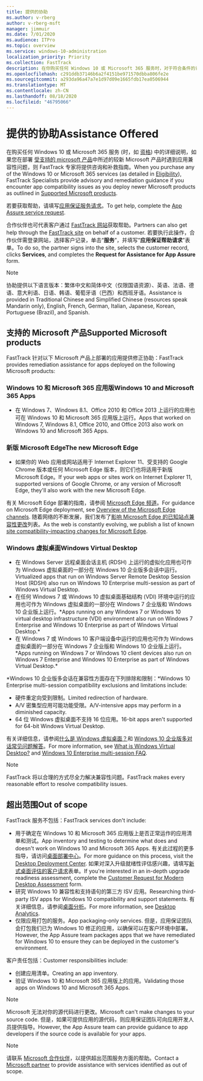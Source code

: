 ```yaml
---
title: 提供的协助
ms.author: v-rberg
author: v-rberg-msft
manager: jimmuir
ms.date: 7/01/2020
ms.audience: ITPro
ms.topic: overview
ms.service: windows-10-administration
localization_priority: Priority
ms.collection: FastTrack
description: 在你购买任何 Windows 10 或 Microsoft 365 服务时，对于符合条件的订阅，FastTrack 专家将免费提供咨询和修正指南来支持客户部署到 Windows 10 和 Microsoft 365 应用版并保持最新状态。
ms.openlocfilehash: c291ddb37146b6a2f4151be971570dbba806fe2e
ms.sourcegitcommit: a293da96a47a7e1d97d09e1665fdb17ea0506944
ms.translationtype: MT
ms.contentlocale: zh-CN
ms.lasthandoff: 08/18/2020
ms.locfileid: "46795066"
---
```

# <a name="assistance-offered"></a><span data-ttu-id="1d70a-103">提供的协助</span><span class="sxs-lookup"><span data-stu-id="1d70a-103">Assistance Offered</span></span>  

<span data-ttu-id="1d70a-104">在购买任何 Windows 10 或 Microsoft 365 服务 (时，如 [资格](eligibility.md)) 中的详细说明，如果您在部署 [受支持的 microsoft 产品](#supported-microsoft-products)中所述的较新 Microsoft 产品时遇到应用兼容性问题，则 FastTrack 专家将提供咨询和补救指南。</span><span class="sxs-lookup"><span data-stu-id="1d70a-104">When you purchase any of the Windows 10 or Microsoft 365 services (as detailed in [Eligibility](eligibility.md)), FastTrack Specialists provide advisory and remediation guidance if you encounter app compatibility issues as you deploy newer Microsoft products as outlined in [Supported Microsoft products](#supported-microsoft-products).</span></span>

<span data-ttu-id="1d70a-105">若要获取帮助，请填写[应用保证服务请求](https://go.microsoft.com/fwlink/?linkid=2022721)。</span><span class="sxs-lookup"><span data-stu-id="1d70a-105">To get help, complete the [App Assure service request](https://go.microsoft.com/fwlink/?linkid=2022721).</span></span>

<span data-ttu-id="1d70a-106">合作伙伴也可代表客户通过 [FastTrack 网站](https://go.microsoft.com/fwlink/?linkid=780698)获取帮助。</span><span class="sxs-lookup"><span data-stu-id="1d70a-106">Partners can also get help through the [FastTrack site](https://go.microsoft.com/fwlink/?linkid=780698) on behalf of a customer.</span></span> <span data-ttu-id="1d70a-107">若要执行此操作，合作伙伴需登录网站，选择客户记录，单击“**服务**”，并填写“**应用保证帮助请求**”表单。</span><span class="sxs-lookup"><span data-stu-id="1d70a-107">To do so, the partner signs into the site, selects the customer record, clicks **Services**, and completes the **Request for Assistance for App Assure** form.</span></span>

> [!NOTE]
> <span data-ttu-id="1d70a-108">协助提供以下语言版本：繁体中文和简体中文（仅限国语资源）、英语、法语、德语、意大利语、日语、韩语、葡萄牙语（巴西）和西班牙语。</span><span class="sxs-lookup"><span data-stu-id="1d70a-108">Assistance is provided in Traditional Chinese and Simplified Chinese (resources speak Mandarin only), English, French, German, Italian, Japanese, Korean, Portuguese (Brazil), and Spanish.</span></span> 

## <a name="supported-microsoft-products"></a><span data-ttu-id="1d70a-109">支持的 Microsoft 产品</span><span class="sxs-lookup"><span data-stu-id="1d70a-109">Supported Microsoft products</span></span>

<span data-ttu-id="1d70a-110">FastTrack 针对以下 Microsoft 产品上部署的应用提供修正协助：</span><span class="sxs-lookup"><span data-stu-id="1d70a-110">FastTrack provides remediation assistance for apps deployed on the following Microsoft products:</span></span>

### <a name="windows-10-and-microsoft-365-apps"></a><span data-ttu-id="1d70a-111">Windows 10 和 Microsoft 365 应用版</span><span class="sxs-lookup"><span data-stu-id="1d70a-111">Windows 10 and Microsoft 365 Apps</span></span>

- <span data-ttu-id="1d70a-112">在 Windows 7、Windows 8.1、Office 2010 和 Office 2013 上运行的应用也可在 Windows 10 和 Microsoft 365 应用版上运行。</span><span class="sxs-lookup"><span data-stu-id="1d70a-112">Apps that worked on Windows 7, Windows 8.1, Office 2010, and Office 2013 also work on Windows 10 and Microsoft 365 Apps.</span></span>

### <a name="the-new-microsoft-edge"></a><span data-ttu-id="1d70a-113">新版 Microsoft Edge</span><span class="sxs-lookup"><span data-stu-id="1d70a-113">The new Microsoft Edge</span></span>

- <span data-ttu-id="1d70a-114">如果你的 Web 应用或网站适用于 Internet Explorer 11、受支持的 Google Chrome 版本或任何 Microsoft Edge 版本，则它们也将适用于新版 Microsoft Edge。</span><span class="sxs-lookup"><span data-stu-id="1d70a-114">If your web apps or sites work on Internet Explorer 11, supported versions of Google Chrome, or any version of Microsoft Edge, they'll also work with the new Microsoft Edge.</span></span>

<span data-ttu-id="1d70a-115">有关 Microsoft Edge 部署的指南，请参阅 [Microsoft Edge 频道](https://docs.microsoft.com/DeployEdge/microsoft-edge-channels)。</span><span class="sxs-lookup"><span data-stu-id="1d70a-115">For guidance on Microsoft Edge deployment, see [Overview of the Microsoft Edge channels](https://docs.microsoft.com/DeployEdge/microsoft-edge-channels).</span></span> <span data-ttu-id="1d70a-116">随着网络的不断发展，我们发布了[影响 Microsoft Edge 的已知站点兼容性更改](https://docs.microsoft.com/microsoft-edge/web-platform/site-impacting-changes)列表。</span><span class="sxs-lookup"><span data-stu-id="1d70a-116">As the web is constantly evolving, we publish a list of known [site compatibility-impacting changes for Microsoft Edge](https://docs.microsoft.com/microsoft-edge/web-platform/site-impacting-changes).</span></span>

### <a name="windows-virtual-desktop"></a><span data-ttu-id="1d70a-117">Windows 虚拟桌面</span><span class="sxs-lookup"><span data-stu-id="1d70a-117">Windows Virtual Desktop</span></span>

- <span data-ttu-id="1d70a-118">在 Windows Server 远程桌面会话主机 (RDSH) 上运行的虚拟化应用也可作为 Windows 虚拟桌面的一部分在 Windows 10 企业版多会话中运行。</span><span class="sxs-lookup"><span data-stu-id="1d70a-118">Virtualized apps that run on Windows Server Remote Desktop Session Host (RDSH) also run on Windows 10 Enterprise multi-session as part of Windows Virtual Desktop.</span></span>
- <span data-ttu-id="1d70a-119">在任何 Windows 7 或 Windows 10 虚拟桌面基础结构 (VDI) 环境中运行的应用也可作为 Windows 虚拟桌面的一部分在 Windows 7 企业版和 Windows 10 企业版上运行。\*</span><span class="sxs-lookup"><span data-stu-id="1d70a-119">Apps running on any Windows 7 or Windows 10 virtual desktop infrastructure (VDI) environment also run on Windows 7 Enterprise and Windows 10 Enterprise as part of Windows Virtual Desktop.\*</span></span>
- <span data-ttu-id="1d70a-120">在 Windows 7 或 Windows 10 客户端设备中运行的应用也可作为 Windows 虚拟桌面的一部分在 Windows 7 企业版和 Windows 10 企业版上运行。\*</span><span class="sxs-lookup"><span data-stu-id="1d70a-120">Apps running on Windows 7 or Windows 10 client devices also run on Windows 7 Enterprise and Windows 10 Enterprise as part of Windows Virtual Desktop.\*</span></span>

<span data-ttu-id="1d70a-121">\*Windows 10 企业版多会话在兼容性方面存在下列排除和限制：</span><span class="sxs-lookup"><span data-stu-id="1d70a-121">\*Windows 10 Enterprise multi-session compatibility exclusions and limitations include:</span></span>
- <span data-ttu-id="1d70a-122">硬件重定向受到限制。</span><span class="sxs-lookup"><span data-stu-id="1d70a-122">Limited redirection of hardware.</span></span>
- <span data-ttu-id="1d70a-123">A/V 密集型应用可能功能受限。</span><span class="sxs-lookup"><span data-stu-id="1d70a-123">A/V-intensive apps may perform in a diminished capacity.</span></span>
- <span data-ttu-id="1d70a-124">64 位 Windows 虚拟桌面不支持 16 位应用。</span><span class="sxs-lookup"><span data-stu-id="1d70a-124">16-bit apps aren't supported for 64-bit Windows Virtual Desktop.</span></span>

<span data-ttu-id="1d70a-125">有关详细信息，请参阅[什么是 Windows 虚拟桌面？](https://docs.microsoft.com/azure/virtual-desktop/overview)和 [Windows 10 企业版多对话常见问题解答](https://docs.microsoft.com/azure/virtual-desktop/windows-10-multisession-faq)。</span><span class="sxs-lookup"><span data-stu-id="1d70a-125">For more information, see [What is Windows Virtual Desktop?](https://docs.microsoft.com/azure/virtual-desktop/overview) and [Windows 10 Enterprise multi-session FAQ](https://docs.microsoft.com/azure/virtual-desktop/windows-10-multisession-faq).</span></span>

> [!NOTE]
> <span data-ttu-id="1d70a-126">FastTrack 将以合理的方式尽全力解决兼容性问题。</span><span class="sxs-lookup"><span data-stu-id="1d70a-126">FastTrack makes every reasonable effort to resolve compatibility issues.</span></span> 

## <a name="out-of-scope"></a><span data-ttu-id="1d70a-127">超出范围</span><span class="sxs-lookup"><span data-stu-id="1d70a-127">Out of scope</span></span>

<span data-ttu-id="1d70a-128">FastTrack 服务不包括：</span><span class="sxs-lookup"><span data-stu-id="1d70a-128">FastTrack services don't include:</span></span>
- <span data-ttu-id="1d70a-129">用于确定在 Windows 10 和 Microsoft 365 应用版上是否正常运作的应用清单和测试。</span><span class="sxs-lookup"><span data-stu-id="1d70a-129">App inventory and testing to determine what does and doesn't work on Windows 10 and Microsoft 365 Apps.</span></span> <span data-ttu-id="1d70a-130">有关此过程的更多指导，请访问[桌面部署中心](https://go.microsoft.com/fwlink/?linkid=2080140)。</span><span class="sxs-lookup"><span data-stu-id="1d70a-130">For more guidance on this process, visit the [Desktop Deployment Center](https://go.microsoft.com/fwlink/?linkid=2080140).</span></span> <span data-ttu-id="1d70a-131">如果对深入升级就绪性评估感兴趣，请填写[新式桌面评估的客户请求](https://go.microsoft.com/fwlink/?linkid=2053818)表单。</span><span class="sxs-lookup"><span data-stu-id="1d70a-131">If you're interested in an in-depth upgrade readiness assessment, complete the [Customer Request for Modern Desktop Assessment](https://go.microsoft.com/fwlink/?linkid=2053818) form.</span></span>
- <span data-ttu-id="1d70a-132">研究 Windows 10 兼容性和支持语句的第三方 ISV 应用。</span><span class="sxs-lookup"><span data-stu-id="1d70a-132">Researching third-party ISV apps for Windows 10 compatibility and support statements.</span></span> <span data-ttu-id="1d70a-133">有关详细信息，请参阅[桌面分析](https://docs.microsoft.com/sccm/desktop-analytics/overview)。</span><span class="sxs-lookup"><span data-stu-id="1d70a-133">For more information, see [Desktop Analytics](https://docs.microsoft.com/sccm/desktop-analytics/overview).</span></span>
- <span data-ttu-id="1d70a-134">仅限应用打包的服务。</span><span class="sxs-lookup"><span data-stu-id="1d70a-134">App packaging-only services.</span></span> <span data-ttu-id="1d70a-135">但是，应用保证团队会打包我们已为 Windows 10 修正的应用，以确保可以在客户环境中部署。</span><span class="sxs-lookup"><span data-stu-id="1d70a-135">However, the App Assure team packages apps that we have remediated for Windows 10 to ensure they can be deployed in the customer's environment.</span></span>

<span data-ttu-id="1d70a-136">客户责任包括：</span><span class="sxs-lookup"><span data-stu-id="1d70a-136">Customer responsibilities include:</span></span>
- <span data-ttu-id="1d70a-137">创建应用清单。</span><span class="sxs-lookup"><span data-stu-id="1d70a-137">Creating an app inventory.</span></span>
- <span data-ttu-id="1d70a-138">验证 Windows 10 和 Microsoft 365 应用版上的应用。</span><span class="sxs-lookup"><span data-stu-id="1d70a-138">Validating those apps on Windows 10 and Microsoft 365 Apps.</span></span>

> [!NOTE]
> <span data-ttu-id="1d70a-139">Microsoft 无法对你的源代码进行更改。</span><span class="sxs-lookup"><span data-stu-id="1d70a-139">Microsoft can't make changes to your source code.</span></span> <span data-ttu-id="1d70a-140">但是，如果可提供应用的源代码，则应用保证团队可向应用开发人员提供指导。</span><span class="sxs-lookup"><span data-stu-id="1d70a-140">However, the App Assure team can provide guidance to app developers if the source code is available for your apps.</span></span>

> [!NOTE]
> <span data-ttu-id="1d70a-141">请联系 [Microsoft 合作伙伴](https://go.microsoft.com/fwlink/?linkid=2080150)，以提供超出范围服务方面的帮助。</span><span class="sxs-lookup"><span data-stu-id="1d70a-141">Contact a [Microsoft partner](https://go.microsoft.com/fwlink/?linkid=2080150) to provide assistance with services identified as out of scope.</span></span>


